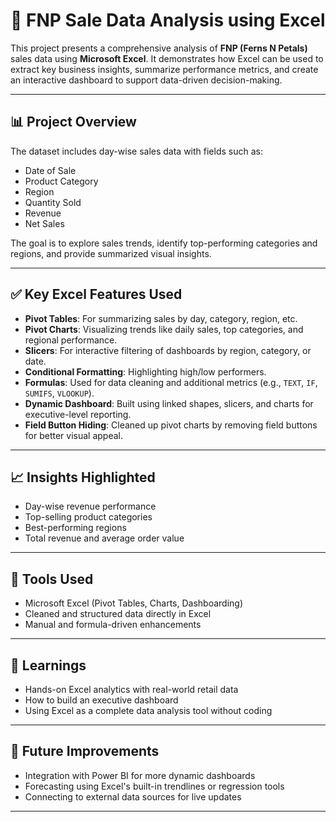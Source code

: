 # 🌸 FNP Sale Data Analysis using Excel

This project presents a comprehensive analysis of **FNP (Ferns N Petals)** sales data using **Microsoft Excel**. It demonstrates how Excel can be used to extract key business insights, summarize performance metrics, and create an interactive dashboard to support data-driven decision-making.

---

## 📊 Project Overview

The dataset includes day-wise sales data with fields such as:
- Date of Sale
- Product Category
- Region
- Quantity Sold
- Revenue
- Net Sales

The goal is to explore sales trends, identify top-performing categories and regions, and provide summarized visual insights.

---

## ✅ Key Excel Features Used

- **Pivot Tables**: For summarizing sales by day, category, region, etc.
- **Pivot Charts**: Visualizing trends like daily sales, top categories, and regional performance.
- **Slicers**: For interactive filtering of dashboards by region, category, or date.
- **Conditional Formatting**: Highlighting high/low performers.
- **Formulas**: Used for data cleaning and additional metrics (e.g., `TEXT`, `IF`, `SUMIFS`, `VLOOKUP`).
- **Dynamic Dashboard**: Built using linked shapes, slicers, and charts for executive-level reporting.
- **Field Button Hiding**: Cleaned up pivot charts by removing field buttons for better visual appeal.

---

## 📈 Insights Highlighted

- Day-wise revenue performance
- Top-selling product categories
- Best-performing regions
- Total revenue and average order value

---

## 📌 Tools Used

- Microsoft Excel (Pivot Tables, Charts, Dashboarding)
- Cleaned and structured data directly in Excel
- Manual and formula-driven enhancements

---

## 🧠 Learnings

- Hands-on Excel analytics with real-world retail data
- How to build an executive dashboard
- Using Excel as a complete data analysis tool without coding



---

## 🚀 Future Improvements

- Integration with Power BI for more dynamic dashboards
- Forecasting using Excel's built-in trendlines or regression tools
- Connecting to external data sources for live updates

---

